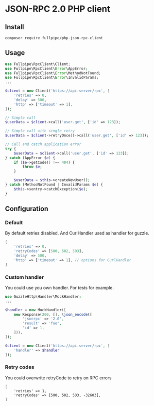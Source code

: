 # JSON-RPC 2.0 PHP client

## Install

```
composer require fullpipe/php-json-rpc-client
```

## Usage

```php
use Fullpipe\RpcClient\Client;
use Fullpipe\RpcClient\Error\AppError;
use Fullpipe\RpcClient\Error\MethodNotFound;
use Fullpipe\RpcClient\Error\InvalidParams;
...

$client = new Client('https://api.server/rpc', [
    'retries' => 0,
    'delay' => 500,
    'http' => ['timeout' => 1],
]);

// Simple call
$userData = $client->call('user.get', ['id' => 123]);

// Simple call with single retry
$userData = $client->retryOnce()->call('user.get', ['id' => 123]);

// Call and catch application error
try {
    $userData = $client->call('user.get', ['id' => 123]);
} catch (AppError $e) {
    if ($e->getCode() !== 404) {
        throw $e;
    }

    $userData = $this->createNewUser();
} catch (MethodNotFound | InvalidParams $e) {
    $this->sentry->catchException($e);
}
```

## Configuration

### Default

By default retries disabled. And CurlHandler used as handler for guzzle.

```php
[
    'retries' => 0,
    'retryCodes' => [500, 502, 503],
    'delay' => 500,
    'http' => ['timeout' => 1], // options for CurlHandler
]
```

### Custom handler

You could use you own handler. For tests for example.

```php
use GuzzleHttp\Handler\MockHandler;
...

$handler = new MockHandler([
    new Response(200, [], \json_encode([
        'jsonrpc' => '2.0',
        'result' => 'foo',
        'id' => 1,
    ])),
]);

$client = new Client('https://api.server/rpc', [
    'handler' => $handler
]);
```

### Retry codes

You could overwrite retryCode to retry on RPC errors

```
[
    'retries' => 1,
    'retryCodes' => [500, 502, 503, -32603],
]
```
